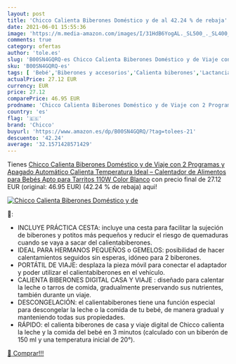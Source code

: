 ```yaml
---
layout: post
title: 'Chicco Calienta Biberones Doméstico y de al 42.24 % de rebaja'
date: 2021-06-01 15:55:36
image: 'https://m.media-amazon.com/images/I/31HdB6YogAL._SL500_._SL400_.jpg'
comments: true
category: ofertas
author: 'tole.es'
slug: 'B00SN4GQRQ-es Chicco Calienta Biberones Doméstico y de Viaje con 2...'
sku: 'B00SN4GQRQ-es'
tags: [ 'Bebé','Biberones y accesorios','Calienta biberones','Lactancia y alimentación','bebés','biberones','chicco', ]
actualPrice: 27.12 EUR
currency: EUR
price: 27.12
comparePrice: 46.95 EUR
prodname: 'Chicco Calienta Biberones Doméstico y de Viaje con 2 Programas y Apagado Automático  Calienta Temperatura Ideal – Calentador de Alimentos para Bebés  Apto para Tarritos  110W  Color Blanco'
country: 'es'
flag: '🇪🇸'
brand: 'Chicco'
buyurl: 'https://www.amazon.es/dp/B00SN4GQRQ/?tag=tolees-21'
descuento: '42.24'
average: '32.1571428571429'
---
```


Tienes [Chicco Calienta Biberones Doméstico y de Viaje con 2 Programas y Apagado Automático  Calienta Temperatura Ideal – Calentador de Alimentos para Bebés  Apto para Tarritos  110W  Color Blanco](https://www.amazon.es/dp/B00SN4GQRQ/?tag=tolees-21) con precio final de  27.12 EUR (original: 46.95 EUR) (42.24 %  de rebaja) aqui!

[![Chicco Calienta Biberones Doméstico y de](https://m.media-amazon.com/images/I/31HdB6YogAL._SL500_._SL400_.jpg)](https://www.amazon.es/dp/B00SN4GQRQ/?tag=tolees-21)

🔎:

- INCLUYE PRÁCTICA CESTA: incluye una cesta para facilitar la sujeción de biberones y potitos más pequeños y reducir el riesgo de quemaduras cuando se vaya a sacar del calientabiberones.
- IDEAL PARA HERMANOS PEQUEÑOS o GEMELOS: posibilidad de hacer calentamientos seguidos sin esperas, idóneo para 2 biberones.
- PORTÁTIL DE VIAJE: desplaza la pieza móvil para conectar el adaptador y poder utilizar el calientabiberones en el vehículo.
- CALIENTA BIBERONES DIGITAL CASA Y VIAJE : diseñado para calentar la leche o tarros de comida, gradualmente preservando sus nutrientes, también durante un viaje.
- DESCONGELACIÓN: el calientabiberones tiene una función especial para descongelar la leche o la comida de tu bebé, de manera gradual y manteniendo todas sus propiedades.
- RÁPIDO: el calienta biberones de casa y viaje digital de Chicco calienta la leche y la comida del bebé en 3 minutos (calculado con un biberón de 150 ml y una temperatura inicial de 20°).

[🛒 Comprar!!!](https://www.amazon.es/dp/B00SN4GQRQ/?tag=tolees-21)
